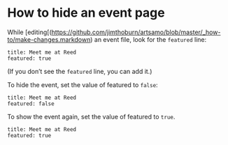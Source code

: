 # How to hide an event page

While [editing[(https://github.com/jimthoburn/artsamo/blob/master/_how-to/make-changes.markdown) an event file, look for the `featured` line:
```
title: Meet me at Reed
featured: true
```

(If you don’t see the `featured` line, you can add it.)

To hide the event, set the value of featured to `false`:
```
title: Meet me at Reed
featured: false
```

To show the event again, set the value of featured to `true`.
```
title: Meet me at Reed
featured: true
```
